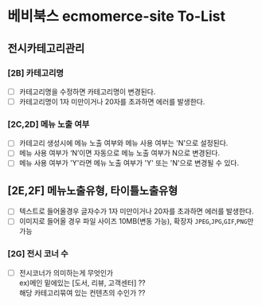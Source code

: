 # 베비북스 ecmomerce-site To-List

## 전시카테고리관리

### [2B] 카테고리명
- [ ] 카테고리명을 수정하면 카테고리명이 변경된다.
- [ ] 카테고리명이 1자 미만이거나 20자를 초과하면 에러를 발생한다.

### [2C,2D] 메뉴 노출 여부
- [ ] 카테고리 생성시에 메뉴 노출 여부와 메뉴 사용 여부는 'N'으로 설정된다.
- [ ] 메뉴 사용 여부가 ‘N’이면 자동으로 메뉴 노출 여부가 N으로 변경된다.
- [ ] 메뉴 사용 여부가 'Y'라면 메뉴 노출 여부가 'Y' 또는 'N'으로 변경될 수 있다.

## [2E,2F] 메뉴노출유형, 타이틀노출유형
- [ ] 텍스트로 들어올경우 글자수가 1자 미만이거나 20자를 초과하면 에러를 발생한다. 
- [ ] 이미지로 들어올 경우 파일 사이즈 10MB(변동 가능), 확장자 `JPEG`,`JPG`,`GIF`,`PNG`만 가능

### [2G] 전시 코너 수
- [ ] 전시코너가 의미하는게 무엇인가<br> 
  ex)메인 밑에있는 [도서, 리뷰, 고객센터] ??<br>
     해당 카테고리묶여 있는 컨텐츠의 수인가 ??